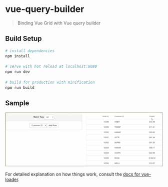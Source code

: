 # vue-query-builder

> Binding Vue Grid with Vue query builder

## Build Setup

``` bash
# install dependencies
npm install

# serve with hot reload at localhost:8080
npm run dev

# build for production with minification
npm run build
```

## Sample

![Demo](./vue-grid-query.gif)

For detailed explanation on how things work, consult the [docs for vue-loader](http://vuejs.github.io/vue-loader).

